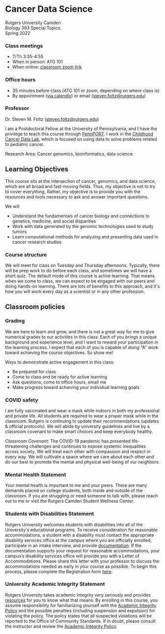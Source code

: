 # Cancer Data Science

Rutgers University Camden\
Biology 393 Special Topics\
Spring 2022

### Class meetings
- T/Th 3:35-4:55
- When in person: ATG 101
- When online: [classroom zoom link](https://rutgers.zoom.us/j/93874027563?pwd=MjM1Ukk0YWs3OFI0OFI2Sng0NU9lZz09)

### Office hours
- 35 minutes before class (ATG 101 or zoom, depending on where class is)
- By appointment ([via calendly](https://calendly.com/steven-foltz/office-hours)) or email (steven.foltz@rutgers.edu)

### Professor

Dr. Steven M. Foltz (steven.foltz@rutgers.edu)

I am a Postdoctoral Fellow at the University of Pennsylvania, and I have the privilege to teach this course through [PennPORT](https://www.med.upenn.edu/pennport/).
I work in the [Childhood Cancer Data Lab](https://www.ccdatalab.org/), which is focused on using data to solve problems related to pediatric cancer.

Research Area: Cancer genomics, bioinformatics, data science

## Learning Objectives

This course sits at the intersection of cancer, genomics, and data science, which are all broad and fast-moving fields.
Thus, my objective is not to try to cover everything.
Rather, my objective is to provide you with the resources and tools necessary to ask and answer important questions.

We will
- Understand the fundamentals of cancer biology and connections to genetics, medicine, and social disparities
- Work with data generated by the genomic technologies used to study tumors
- Learn computational methods for analyzing and presenting data used in cancer research studies

### Course structure

We will meet for class on Tuesday and Thursday afternoons.
Typically, there will be prep work to do before each class, and sometimes we will have a short quiz.
The default mode of this course is active learning.
That means when we come to class, we can expect to be engaged with our peers and doing hands-on learning.
There are lots of benefits to this approach, and it's how you will work every day as a scientist or in any other profession.

## Classroom policies

### Grading

We are here to learn and grow, and there is not a great way for me to give numerical grades to our activities in this class.
Each of you brings a unique background and experience level, and I want to reward your participation in the learning process.
I expect that each of you is capable of doing "A" work toward achieving the course objectives. So show me!

Ways to demonstrate active engagement in this class:
- Be prepared for class 
- Come to class and be ready for active learning
- Ask questions, come to office hours, email me
- Make progress toward achieving your individual learning goals

### COVID safety

I am fully vaccinated and wear a mask while indoors in both my professional and private life.
All students are required to wear a proper mask while in the classroom.
Rutgers is continuing to update their recommendations (updates & official protocols).
We will abide by university guidelines and live by a classroom covenant to make smart choices and keep everybody healthy.

_Classroom Covenant_: The COVID-19 pandemic has presented life-threatening challenges and continues to expose systemic inequalities across society.
We will treat each other with compassion and respect in every way.
We will cultivate a space where we care about each other and do our best to promote the mental and physical well-being of our neighbors.

### Mental Health Statement

Your mental health is important to me and your peers.
There are many demands placed on college students, both inside and outside of the classroom.
If you are struggling or need someone to talk with, please reach out to me or visit the Rutgers Camden Student Wellness Center.

### Students with Disabilities Statement

Rutgers University welcomes students with disabilities into all of the University's educational programs.
To receive consideration for reasonable accommodations, a student with a disability must contact the appropriate disability services office at the campus where you are officially enrolled, participate in an intake interview, and provide [documentation](https://ods.rutgers.edu/students/documentation-guidelines).
If the documentation supports your request for reasonable accommodations, your campus’s disability services office will provide you with a Letter of Accommodations.
Please share this letter with your professor to discuss the accommodations needed as early in your course as possible.
To begin this process, please complete the Registration form [here](https://webapps.rutgers.edu/student-ods/forms/registration).

### University Academic Integrity Statement

Rutgers University takes academic integrity very seriously and provides [resources](https://deanofstudents.camden.rutgers.edu/academic-integrity) for you to know what that means.
By enrolling in this course, you assume responsibility for familiarizing yourself with the [Academic Integrity Policy](https://deanofstudents.camden.rutgers.edu/sites/deanofstudents/files/Academic%20Integrity%20Policy.pdf) and the possible penalties (including suspension and expulsion) for violating the policy.
The policy states that all suspected violations will be reported to the Office of Community Standards.
If in doubt, please consult the instructor and review the [Academic Integrity Policy](https://deanofstudents.camden.rutgers.edu/sites/deanofstudents/files/Academic%20Integrity%20Policy.pdf).
